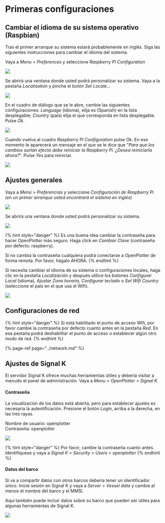 # Primeras configuraciones

## Cambiar el idioma de su sistema operativo \(Raspbian\)

Tras el primer arranque su sistema estará probablemente en inglés. Siga las siguientes instrucciones para cambiar el idioma del sistema.

Vaya a _Menu &gt; Preferences_ y seleccione _Raspberry Pi Configuration_ 

![](../.gitbook/assets/cambiaridioma_es.png)

Se abrirá una ventana donde usted podrá personalizar su sistema. Vaya a la pestaña _Localisation_ y pinche el botón _Set Locale..._

![](../.gitbook/assets/cambiaridioma2_es.png)

En el cuadro de diálogo que se le abre, cambie las siguientes configuraciones: _Language_ \(idioma\), elija es \(Spanish\) en la lista desplegable; _Country_ \(país\) elija el que corresponda en lista desplegable. Pulse _Ok_.

![](../.gitbook/assets/cambiaridioma3_es.png)

Cuando vuelva al cuadro _Raspberry Pi Configuration_ pulse Ok. En ese momento le aparecerá un mensaje en el que se le dice que "_Para que los cambios surtan efecto debe reiniciar la Raspberry Pi. ¿Desea reiniciarla ahora?_". Pulse _Yes_ para reiniciar.

![](../.gitbook/assets/cambiaridioma4_es.png)

## Ajustes generales

Vaya a _Menú &gt; Preferencias_ y seleccione _Configuración de Raspberry Pi  \(en un primer arranque usted encontrará el sistema en inglés\)_

![](../.gitbook/assets/ajustesgenerales_es.png)

Se abrirá una ventana donde usted podrá personalizar su sistema. 

![](../.gitbook/assets/ajustesgenerales2_es.png)

{% hint style="danger" %}
Es una buena idea cambiar la contraseña para hacer OpenPlotter más seguro. Haga click en _Cambiar Clave_ \(contraseña por defecto: raspberry\).

Si no cambia la contraseña cualquiera podrá conectarse a OpenPlotter de forma remota. Por favor, hágalo AHORA.
{% endhint %}

Si necesita cambiar el idioma de su sistema o configuraciones locales, haga clic en la pestaña _Localización_ y después utilice los botones _Configurar Local_ \(idioma\), _Ajustar Zona horaria_, _Configurar teclado_ o _Set Wifi Country_ \(seleccione el país en el que usa el Wifi\).

![](../.gitbook/assets/ajustesgenerales3_es.png)

## Configuraciones de red

{% hint style="danger" %}
Si está habilitado el punto de acceso Wifi, por favor cambie la contraseña por defecto cuanto antes en la pestaña _Red_. En esa pestaña podrá deshabilitar el punto de acceso o establecer algún otro modo de red.
{% endhint %}

{% page-ref page="../network.md" %}

## Ajustes de Signal K

El servidor Signal K ofrece muchas herramientas útiles y debería visitar a menudo el panel de administración. Vaya a _Menu_ &gt; _OpenPlotter_ &gt; _Signal K._

#### Contraseña

La visualización de los datos está abierta, pero para establecer ajustes es necesaria la autentificación. Presione el botón _Login_, arriba a la derecha, en las tres rayas.

Nombre de usuario: openplotter  
Contraseña: openplotter

![](../.gitbook/assets/signalk_login_es.png)

{% hint style="danger" %}
Por favor, cambie la contraseña cuanto antes. Identifíquese y vaya a _Signal K_ &gt; _Security_ &gt; _Users_ &gt; _openplotter_
{% endhint %}

#### Datos del barco

Si va a compartir datos con otros barcos debería tener un identificador único. Inicie sesión en Signal K y vaya a _Server_ &gt; _Vessel_ _data_ y cambie al menos el nombre del barco y el MMSI.

Aquí también puede incluir datos sobre su barco que pueden ser útiles para algunas herramientas de Signal K.

![](../.gitbook/assets/sk_vessel_data.png)

